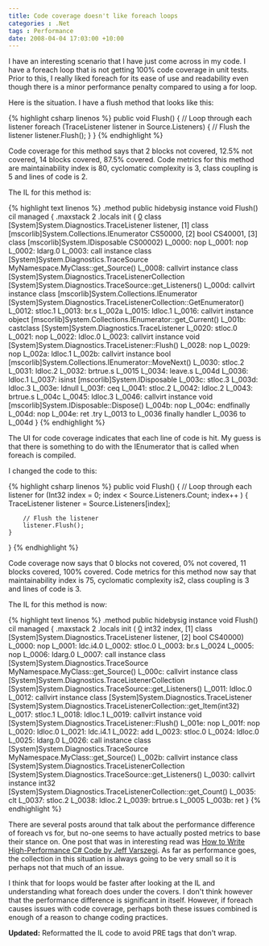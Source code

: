 ```yaml
---
title: Code coverage doesn't like foreach loops
categories : .Net
tags : Performance
date: 2008-04-04 17:03:00 +10:00
---
```


I have an interesting scenario that I have just come across in my code. I have a foreach loop that is not getting 100% code coverage in unit tests. Prior to this, I really liked foreach for its ease of use and readability even though there is a minor performance penalty compared to using a for loop.

Here is the situation. I have a flush method that looks like this:

{% highlight csharp linenos %}
public void Flush()
{
    // Loop through each listener
    foreach (TraceListener listener in Source.Listeners)
    {
        // Flush the listener
        listener.Flush();
    }
}
{% endhighlight %}

Code coverage for this method says that 2 blocks not covered, 12.5% not covered, 14 blocks covered, 87.5% covered. Code metrics for this method are maintainability index is 80, cyclomatic complexity is 3, class coupling is 5 and lines of code is 2.

The IL for this method is:

{% highlight text linenos %}
.method public hidebysig instance void Flush() cil managed
{
    .maxstack 2
    .locals init (
        [0] class [System]System.Diagnostics.TraceListener listener,
        [1] class [mscorlib]System.Collections.IEnumerator CS$5$0000,
        [2] bool CS$4$0001,
        [3] class [mscorlib]System.IDisposable CS$0$0002)
    L_0000: nop 
    L_0001: nop
    L_0002: ldarg.0
    L_0003: call instance class [System]System.Diagnostics.TraceSource MyNamespace.MyClass::get_Source()
    L_0008: callvirt instance class [System]System.Diagnostics.TraceListenerCollection [System]System.Diagnostics.TraceSource::get_Listeners()
    L_000d: callvirt instance class [mscorlib]System.Collections.IEnumerator [System]System.Diagnostics.TraceListenerCollection::GetEnumerator()
    L_0012: stloc.1 
    L_0013: br.s L_002a
    L_0015: ldloc.1 
    L_0016: callvirt instance object [mscorlib]System.Collections.IEnumerator::get_Current()
    L_001b: castclass [System]System.Diagnostics.TraceListener
    L_0020: stloc.0 
    L_0021: nop 
    L_0022: ldloc.0 
    L_0023: callvirt instance void [System]System.Diagnostics.TraceListener::Flush()
    L_0028: nop 
    L_0029: nop 
    L_002a: ldloc.1 
    L_002b: callvirt instance bool [mscorlib]System.Collections.IEnumerator::MoveNext()
    L_0030: stloc.2 
    L_0031: ldloc.2 
    L_0032: brtrue.s L_0015
    L_0034: leave.s L_004d
    L_0036: ldloc.1 
    L_0037: isinst [mscorlib]System.IDisposable
    L_003c: stloc.3 
    L_003d: ldloc.3 
    L_003e: ldnull 
    L_003f: ceq 
    L_0041: stloc.2 
    L_0042: ldloc.2 
    L_0043: brtrue.s L_004c
    L_0045: ldloc.3 
    L_0046: callvirt instance void [mscorlib]System.IDisposable::Dispose()
    L_004b: nop 
    L_004c: endfinally 
    L_004d: nop 
    L_004e: ret 
    .try L_0013 to L_0036 finally handler L_0036 to L_004d
}
{% endhighlight %}

The UI for code coverage indicates that each line of code is hit. My guess is that there is something to do with the IEnumerator that is called when foreach is compiled.

I changed the code to this:

{% highlight csharp linenos %}
public void Flush()
{
    // Loop through each listener
    for (Int32 index = 0; index < Source.Listeners.Count; index++ )
    {
        TraceListener listener = Source.Listeners[index];
    
        // Flush the listener
        listener.Flush();
    }
}
{% endhighlight %}

Code coverage now says that 0 blocks not covered, 0% not covered, 11 blocks covered, 100% covered. Code metrics for this method now say that maintainability index is 75, cyclomatic complexity is2, class coupling is 3 and lines of code is 3.

The IL for this method is now:

{% highlight text linenos %}
.method public hidebysig instance void Flush() cil managed
{
    .maxstack 2
    .locals init (
        [0] int32 index,
        [1] class [System]System.Diagnostics.TraceListener listener,
        [2] bool CS$4$0000)
    L_0000: nop 
    L_0001: ldc.i4.0 
    L_0002: stloc.0 
    L_0003: br.s L_0024
    L_0005: nop 
    L_0006: ldarg.0 
    L_0007: call instance class [System]System.Diagnostics.TraceSource MyNamespace.MyClass::get_Source()
    L_000c: callvirt instance class [System]System.Diagnostics.TraceListenerCollection [System]System.Diagnostics.TraceSource::get_Listeners()
    L_0011: ldloc.0 
    L_0012: callvirt instance class [System]System.Diagnostics.TraceListener [System]System.Diagnostics.TraceListenerCollection::get_Item(int32)
    L_0017: stloc.1 
    L_0018: ldloc.1 
    L_0019: callvirt instance void [System]System.Diagnostics.TraceListener::Flush()
    L_001e: nop 
    L_001f: nop 
    L_0020: ldloc.0 
    L_0021: ldc.i4.1 
    L_0022: add 
    L_0023: stloc.0 
    L_0024: ldloc.0 
    L_0025: ldarg.0 
    L_0026: call instance class [System]System.Diagnostics.TraceSource MyNamespace.MyClass::get_Source()
    L_002b: callvirt instance class [System]System.Diagnostics.TraceListenerCollection [System]System.Diagnostics.TraceSource::get_Listeners()
    L_0030: callvirt instance int32 [System]System.Diagnostics.TraceListenerCollection::get_Count()
    L_0035: clt 
    L_0037: stloc.2 
    L_0038: ldloc.2 
    L_0039: brtrue.s L_0005
    L_003b: ret
}
{% endhighlight %}

There are several posts around that talk about the performance difference of foreach vs for, but no-one seems to have actually posted metrics to base their stance on. One post that was in interesting read was [How to Write High-Performance C# Code by Jeff Varszegi][0]. As far as performance goes, the collection in this situation is always going to be very small so it is perhaps not that much of an issue.

I think that for loops would be faster after looking at the IL and understanding what foreach does under the covers. I don't think however that the performance difference is significant in itself. However, if foreach causes issues with code coverage, perhaps both these issues combined is enough of a reason to change coding practices.

**Updated:** Reformatted the IL code to avoid PRE tags that don't wrap.

[0]: http://dotnet.sys-con.com/read/46342.htm
